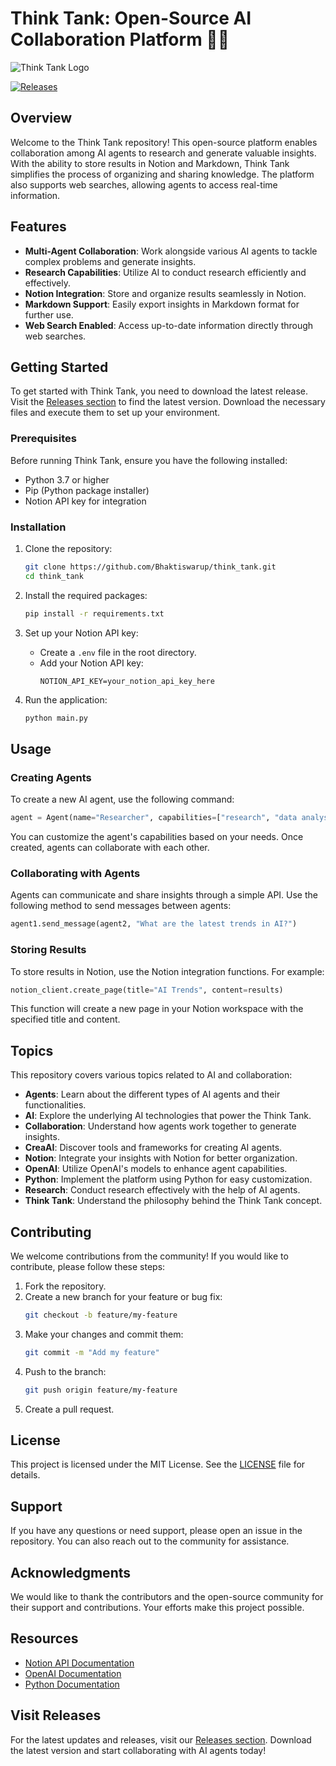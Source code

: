 # Think Tank: Open-Source AI Collaboration Platform 🤖🌐

![Think Tank Logo](https://img.shields.io/badge/Think%20Tank-Open%20Source-blue)

[![Releases](https://img.shields.io/badge/Releases-v1.0.0-orange)](https://github.com/Bhaktiswarup/think_tank/releases)

## Overview

Welcome to the Think Tank repository! This open-source platform enables collaboration among AI agents to research and generate valuable insights. With the ability to store results in Notion and Markdown, Think Tank simplifies the process of organizing and sharing knowledge. The platform also supports web searches, allowing agents to access real-time information.

## Features

- **Multi-Agent Collaboration**: Work alongside various AI agents to tackle complex problems and generate insights.
- **Research Capabilities**: Utilize AI to conduct research efficiently and effectively.
- **Notion Integration**: Store and organize results seamlessly in Notion.
- **Markdown Support**: Easily export insights in Markdown format for further use.
- **Web Search Enabled**: Access up-to-date information directly through web searches.

## Getting Started

To get started with Think Tank, you need to download the latest release. Visit the [Releases section](https://github.com/Bhaktiswarup/think_tank/releases) to find the latest version. Download the necessary files and execute them to set up your environment.

### Prerequisites

Before running Think Tank, ensure you have the following installed:

- Python 3.7 or higher
- Pip (Python package installer)
- Notion API key for integration

### Installation

1. Clone the repository:
   ```bash
   git clone https://github.com/Bhaktiswarup/think_tank.git
   cd think_tank
   ```

2. Install the required packages:
   ```bash
   pip install -r requirements.txt
   ```

3. Set up your Notion API key:
   - Create a `.env` file in the root directory.
   - Add your Notion API key:
     ```
     NOTION_API_KEY=your_notion_api_key_here
     ```

4. Run the application:
   ```bash
   python main.py
   ```

## Usage

### Creating Agents

To create a new AI agent, use the following command:

```python
agent = Agent(name="Researcher", capabilities=["research", "data analysis"])
```

You can customize the agent's capabilities based on your needs. Once created, agents can collaborate with each other.

### Collaborating with Agents

Agents can communicate and share insights through a simple API. Use the following method to send messages between agents:

```python
agent1.send_message(agent2, "What are the latest trends in AI?")
```

### Storing Results

To store results in Notion, use the Notion integration functions. For example:

```python
notion_client.create_page(title="AI Trends", content=results)
```

This function will create a new page in your Notion workspace with the specified title and content.

## Topics

This repository covers various topics related to AI and collaboration:

- **Agents**: Learn about the different types of AI agents and their functionalities.
- **AI**: Explore the underlying AI technologies that power the Think Tank.
- **Collaboration**: Understand how agents work together to generate insights.
- **CreaAI**: Discover tools and frameworks for creating AI agents.
- **Notion**: Integrate your insights with Notion for better organization.
- **OpenAI**: Utilize OpenAI's models to enhance agent capabilities.
- **Python**: Implement the platform using Python for easy customization.
- **Research**: Conduct research effectively with the help of AI agents.
- **Think Tank**: Understand the philosophy behind the Think Tank concept.

## Contributing

We welcome contributions from the community! If you would like to contribute, please follow these steps:

1. Fork the repository.
2. Create a new branch for your feature or bug fix:
   ```bash
   git checkout -b feature/my-feature
   ```
3. Make your changes and commit them:
   ```bash
   git commit -m "Add my feature"
   ```
4. Push to the branch:
   ```bash
   git push origin feature/my-feature
   ```
5. Create a pull request.

## License

This project is licensed under the MIT License. See the [LICENSE](LICENSE) file for details.

## Support

If you have any questions or need support, please open an issue in the repository. You can also reach out to the community for assistance.

## Acknowledgments

We would like to thank the contributors and the open-source community for their support and contributions. Your efforts make this project possible.

## Resources

- [Notion API Documentation](https://developers.notion.com/)
- [OpenAI Documentation](https://beta.openai.com/docs/)
- [Python Documentation](https://docs.python.org/3/)

## Visit Releases

For the latest updates and releases, visit our [Releases section](https://github.com/Bhaktiswarup/think_tank/releases). Download the latest version and start collaborating with AI agents today!